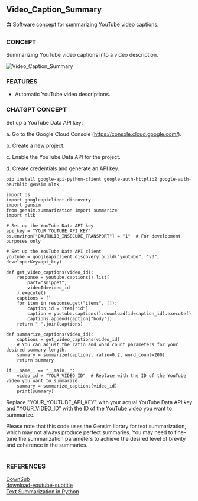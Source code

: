 ## Video_Caption_Summary 

📺 Software concept for summarizing YouTube video captions.

### CONCEPT

Summarizing YouTube video captions into a video description.

![Video_Caption_Summary](https://github.com/sourceduty/Video_Caption_Summary/assets/123030236/f84e474b-819f-4c7e-b1fc-0f20a0cae558)

### FEATURES

- Automatic YouTube video descriptions.

### CHATGPT CONCEPT

Set up a YouTube Data API key:

a. Go to the Google Cloud Console (https://console.cloud.google.com/).

b. Create a new project.

c. Enable the YouTube Data API for the project.

d. Create credentials and generate an API key.

```
pip install google-api-python-client google-auth-httplib2 google-auth-oauthlib gensim nltk
```
```
import os
import googleapiclient.discovery
import gensim
from gensim.summarization import summarize
import nltk

# Set up the YouTube Data API key
api_key = "YOUR_YOUTUBE_API_KEY"
os.environ["OAUTHLIB_INSECURE_TRANSPORT"] = "1"  # For development purposes only

# Set up the YouTube Data API client
youtube = googleapiclient.discovery.build("youtube", "v3", developerKey=api_key)

def get_video_captions(video_id):
    response = youtube.captions().list(
        part="snippet",
        videoId=video_id
    ).execute()
    captions = []
    for item in response.get("items", []):
        caption_id = item["id"]
        caption = youtube.captions().download(id=caption_id).execute()
        captions.append(caption["body"])
    return " ".join(captions)

def summarize_captions(video_id):
    captions = get_video_captions(video_id)
    # You can adjust the ratio and word_count parameters for your desired summary length.
    summary = summarize(captions, ratio=0.2, word_count=200)
    return summary

if __name__ == "__main__":
    video_id = "YOUR_VIDEO_ID"  # Replace with the ID of the YouTube video you want to summarize
    summary = summarize_captions(video_id)
    print(summary)
```
Replace "YOUR_YOUTUBE_API_KEY" with your actual YouTube Data API key and "YOUR_VIDEO_ID" with the ID of the YouTube video you want to summarize.

Please note that this code uses the Gensim library for text summarization, which may not always produce perfect summaries. You may need to fine-tune the summarization parameters to achieve the desired level of brevity and coherence in the summaries.
#
### REFERENCES

[DownSub](https://downsub.com/)
<br />
[download-youtube-subtitle](https://pypi.org/project/download-youtube-subtitle/)
<br />
[Text Summarization in Python](https://www.mygreatlearning.com/blog/text-summarization-in-python/)
